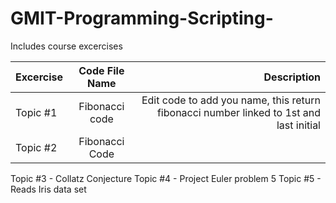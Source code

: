 # GMIT-Programming-Scripting-
Includes course excercises 

|Excercise |  Code File Name |Description| 
|----------|:---------------:|--------------------------------------------------------------------------------------:|
|Topic #1  |Fibonacci code   | Edit code to add you name, this return fibonacci number linked to 1st and last initial| 
|Topic #2  |Fibonacci Code  |                                                                                       |


Topic #3 - Collatz Conjecture 
Topic #4 - Project Euler problem 5 
Topic #5 - Reads Iris data set
